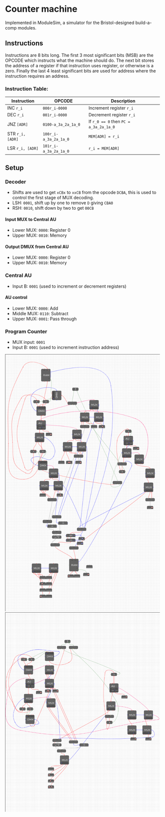 # Counter machine
Implemented in ModuleSim, a simulator for the Bristol-designed build-a-comp modules.
## Instructions
Instructions are 8 bits long. The first 3 most significant bits (MSB) are the
OPCODE which instructs what the machine should do. The next bit stores the
address of a register if that instruction uses register, or otherwise is a zero.
Finally the last 4 least significant bits are used for address where the
instruction requires an address.
### Instruction Table:

| Instruction      | OPCODE                  | Description |
|------------------|-------------------------|-------------|
| INC `r_i`        | `000r_i-0000`           | Increment register `r_i` |
| DEC `r_i`        | `001r_i-0000`           | Decrement register `r_i` |
| JNZ `[ADR]`      | `0100-a_3a_2a_1a_0`     | If `r_0 == 0` then `PC = a_3a_2a_1a_0` |
| STR `r_i, [ADR]` | `100r_i-a_3a_2a_1a_0`   | `MEM[ADR] = r_i` |
| LSR `r_i, [ADR]` | `101r_i-a_3a_2a_1a_0`   | `r_i = MEM[ADR]` |

## Setup
### Decoder
* Shifts are used to get `xCBx` to `xxCB` from the opcode `DCBA`, this is used
  to control the first stage of MUX decoding.
* LSH: `0001`, shift up by one to remove `D` giving `CBA0`
* RSH: `0010`, shift down by two to get `00CB`

#### Input MUX to Central AU
* Lower MUX: `0000`: Register 0
* Upper MUX: `0010`: Memory

#### Output DMUX from Central AU
* Lower  MUX: `0000`: Register 0
* Upper  MUX: `0010`: Memory

### Central AU
* Input B: `0001` (used to increment or decrement registers)

#### AU control
* Lower  MUX: `0000`: Add
* Middle MUX: `0110`: Subtract
* Upper  MUX: `0001`: Pass through

### Program Counter 
* MUX input: `0001`
* Input B: `0001` (used to increment instruction address)

![8 bit counter machine setup](8-bit-setup.png)
![4 bit counter machine setup](4-bit-setup.png)
